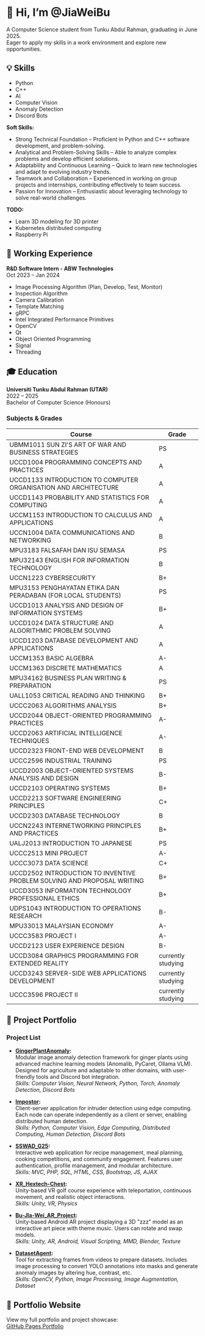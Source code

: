 # 👋 Hi, I’m @JiaWeiBu

A Computer Science student from Tunku Abdul Rahman, graduating in June 2025.  
Eager to apply my skills in a work environment and explore new opportunities.

## 💡 Skills

- Python
- C++
- AI
- Computer Vision
- Anomaly Detection
- Discord Bots

**Soft Skills:**
- Strong Technical Foundation – Proficient in Python and C++ software development, and problem-solving.
- Analytical and Problem-Solving Skills – Able to analyze complex problems and develop efficient solutions.
- Adaptability and Continuous Learning – Quick to learn new technologies and adapt to evolving industry trends.
- Teamwork and Collaboration – Experienced in working on group projects and internships, contributing effectively to team success.
- Passion for Innovation – Enthusiastic about leveraging technology to solve real-world challenges.

**TODO:**
- Learn 3D modeling for 3D printer
- Kubernetes distributed computing
- Raspberry Pi

## 💼 Working Experience

**R&D Software Intern - ABW Technologies**  
Oct 2023 – Jan 2024  
- Image Processing Algorithm (Plan, Develop, Test, Monitor)
- Inspection Algorithm
- Camera Calibration
- Template Matching
- gRPC
- Intel Integrated Performance Primitives
- OpenCV
- Qt
- Object Oriented Programming
- Signal
- Threading

## 🎓 Education

**Universiti Tunku Abdul Rahman (UTAR)**  
2022 – 2025  
Bachelor of Computer Science (Honours)

### Subjects & Grades

| Course | Grade |
|--------|-------|
| UBMM1011 SUN ZI'S ART OF WAR AND BUSINESS STRATEGIES | PS |
| UCCD1004 PROGRAMMING CONCEPTS AND PRACTICES | A |
| UCCD1133 INTRODUCTION TO COMPUTER ORGANISATION AND ARCHITECTURE | A |
| UCCD1143 PROBABILITY AND STATISTICS FOR COMPUTING | A |
| UCCM1153 INTRODUCTION TO CALCULUS AND APPLICATIONS | A |
| UCCN1004 DATA COMMUNICATIONS AND NETWORKING | B |
| MPU3183 FALSAFAH DAN ISU SEMASA | PS |
| MPU32143 ENGLISH FOR INFORMATION TECHNOLOGY | B |
| UCCN1223 CYBERSECURITY | B+ |
| MPU3153 PENGHAYATAN ETIKA DAN PERADABAN (FOR LOCAL STUDENTS) | PS |
| UCCD1013 ANALYSIS AND DESIGN OF INFORMATION SYSTEMS | B+ |
| UCCD1024 DATA STRUCTURE AND ALGORITHMIC PROBLEM SOLVING | A |
| UCCD1203 DATABASE DEVELOPMENT AND APPLICATIONS | A |
| UCCM1353 BASIC ALGEBRA | A- |
| UCCM1363 DISCRETE MATHEMATICS | A |
| MPU34162 BUSINESS PLAN WRITING & PREPARATION | PS |
| UALL1053 CRITICAL READING AND THINKING | B+ |
| UCCC2063 ALGORITHMS ANALYSIS | B+ |
| UCCD2044 OBJECT-ORIENTED PROGRAMMING PRACTICES | A- |
| UCCD2063 ARTIFICIAL INTELLIGENCE TECHNIQUES | A- |
| UCCD2323 FRONT-END WEB DEVELOPMENT | B |
| UCCC2596 INDUSTRIAL TRAINING | PS |
| UCCD2003 OBJECT-ORIENTED SYSTEMS ANALYSIS AND DESIGN | B- |
| UCCD2103 OPERATING SYSTEMS | B+ |
| UCCD2213 SOFTWARE ENGINEERING PRINCIPLES | C+ |
| UCCD2303 DATABASE TECHNOLOGY | B |
| UCCN2243 INTERNETWORKING PRINCIPLES AND PRACTICES | B+ |
| UALJ2013 INTRODUCTION TO JAPANESE | PS |
| UCCC2513 MINI PROJECT | A- |
| UCCC3073 DATA SCIENCE | C+ |
| UCCD2502 INTRODUCTION TO INVENTIVE PROBLEM SOLVING AND PROPOSAL WRITING | B+ |
| UCCD3053 INFORMATION TECHNOLOGY PROFESSIONAL ETHICS | B+ |
| UDPS1043 INTRODUCTION TO OPERATIONS RESEARCH | B- |
| MPU33013 MALAYSIAN ECONOMY | A- |
| UCCC3583 PROJECT I | A- |
| UCCD2123 USER EXPERIENCE DESIGN | B- |
| UCCD3084 GRAPHICS PROGRAMMING FOR EXTENDED REALITY | currently studying |
| UCCD3243 SERVER-SIDE WEB APPLICATIONS DEVELOPMENT | currently studying |
| UCCC3596 PROJECT II | currently studying |

## 📂 Project Portfolio

### Project List

- **[GingerPlantAnomaly](https://github.com/JiaWeiBu/GingerPlantAnomaly):**  
  Modular image anomaly detection framework for ginger plants using advanced machine learning models (Anomalib, PyCaret, Ollama VLM). Designed for agriculture and adaptable to other domains, with user-friendly tools and Discord bot integration.  
  *Skills: Computer Vision, Neural Network, Python, Torch, Anomaly Detection, Discord Bots*

- **[Impostor](https://github.com/JaydenLoh0506/Impostor):**  
  Client-server application for intruder detection using edge computing. Each node can operate independently as a client or server, enabling distributed human detection.  
  *Skills: Python, Computer Vision, Edge Computing, Distributed Computing, Human Detection, Discord Bots*

- **[SSWAD_G25](https://github.com/JiaWeiBu/SSWAD_G25):**  
  Interactive web application for recipe management, meal planning, cooking competitions, and community engagement. Features user authentication, profile management, and modular architecture.  
  *Skills: MVC, PHP, SQL, HTML, CSS, Bootstrap, JS, AJAX*

- **[XR_Hextech-Chest](https://github.com/JiaWeiBu/XR_Hextech-Chest):**  
  Unity-based VR golf course experience with teleportation, continuous movement, and realistic object interactions.  
  *Skills: Unity, VR, Physics*

- **[Bu-JIa-Wei_AR_Project](https://github.com/JiaWeiBu/Bu-JIa-Wei_AR_Project):**  
  Unity-based Android AR project displaying a 3D "zzz" model as an interactive art piece with theme music. Users can rotate and swap models.  
  *Skills: Unity, AR, Android, Visual Scripting, MMD, Blender, Texture*

- **[DatasetAgent](https://github.com/JiaWeiBu/DatasetAgent):**  
  Tool for extracting frames from videos to prepare datasets. Includes image processing to convert YOLO annotations into masks and generate anomaly images by altering hue, contrast, etc.  
  *Skills: OpenCV, Python, Image Processing, Image Augmentation, Dataset*

## 📄 Portfolio Website

View my full portfolio and project showcase:  
[GitHub Pages Portfolio](https://jiaweibu.github.io/)

<!---
JiaWeiBu/JiaWeiBu is a ✨ special ✨ repository because its `README.md` (this file) appears on your GitHub profile.
You can click the Preview link to take a look at your changes.
--->
